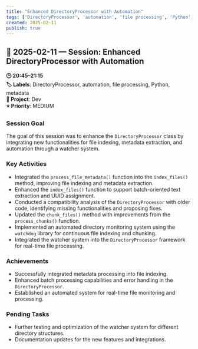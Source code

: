```yaml
---
title: "Enhanced DirectoryProcessor with Automation"
tags: ['DirectoryProcessor', 'automation', 'file processing', 'Python', 'metadata']
created: 2025-02-11
publish: true
---
```


## 📅 2025-02-11 — Session: Enhanced DirectoryProcessor with Automation

**🕒 20:45–21:15**  
**🏷️ Labels**: DirectoryProcessor, automation, file processing, Python, metadata  
**📂 Project**: Dev  
**⭐ Priority**: MEDIUM  


### Session Goal
The goal of this session was to enhance the `DirectoryProcessor` class by integrating new functionalities for file indexing, metadata extraction, and automation through a watcher system.

### Key Activities
- Integrated the `process_file_metadata()` function into the `index_files()` method, improving file indexing and metadata extraction.
- Enhanced the `index_files()` function to support batch-oriented text extraction and UUID assignment.
- Conducted a compatibility analysis of the `DirectoryProcessor` with older code, identifying missing functionalities and proposing fixes.
- Updated the `chunk_files()` method with improvements from the `process_chunks()` function.
- Implemented an automated directory monitoring system using the `watchdog` library for continuous file indexing and chunking.
- Integrated the watcher system into the `DirectoryProcessor` framework for real-time file processing.

### Achievements
- Successfully integrated metadata processing into file indexing.
- Enhanced batch processing capabilities and error handling in the `DirectoryProcessor`.
- Established an automated system for real-time file monitoring and processing.

### Pending Tasks
- Further testing and optimization of the watcher system for different directory structures.
- Documentation updates for the new features and integrations.
